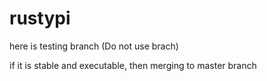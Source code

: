 # rustypi
here is testing branch (Do not use brach)

if it is stable and executable, then merging to master branch  
